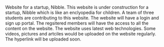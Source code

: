 Website for a startup, Nibble.
This website is under construction for a startup, Nibble which is like an enclyopedia for children.
A team of three students are contributing to this website.
The website will have a login and sign up portal.
The regsitered members will have the access to all the content on the website.
The website uses latest web technologies.
Some videos, pictures and artciles would be uploaded on the website regularly.
The hyperlink will be uploaded soon.

